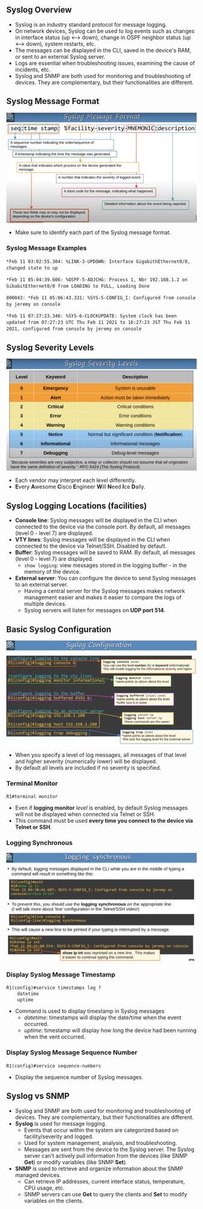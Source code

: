 ## Syslog Overview
* Syslog is an industry standard protocol for message logging.
* On network devices, Syslog can be used to log events such as changes in interface status (up <--> down), change in OSPF neighbor status (up <--> down), system restarts, etc.
* The messages can be displayed in the CLI, saved in the device's RAM, or sent to an external Syslog server.
* Logs are essential when troubleshooting issues, examining the cause of incidents, etc.
* Syslog and SNMP are both used for monitoring and troubleshooting of devices. They are complementary, but their functionalities are different.
## Syslog Message Format
![Syslog message format](./img3/syslog-message-format.png)
* Make sure to identify each part of the Syslog message format.
### Syslog Message Examples
`*Feb 11 03:02:55.304: %LINK-3-UPDOWN: Interface GigabithEthernet0/0, changed state to up`

`*Feb 11 05:04:39.606: %OSPF-5-ADJCHG: Process 1, Nbr 192.168.1.2 on GibabitEthernet0/0 from LOADING to FULL, Loading Done`

`000043: *Feb 11 05:06:43.331: %SYS-5-CONFIG_I: Configured from console by jeremy on console`

`*Feb 11 07:27:23.346: %SYS-6-CLOCKUPDATE: System clock has been updated from 07:27:23 UTC Thu Feb 11 2021 to 16:27:23 JST Thu Feb 11 2021, configured from console by jeremy on console`
## Syslog Severity Levels
![Syslog severity levels](./img3/syslog-severity-levels.png)
* Each vendor may interpret each level differently.
* **E**very **A**wesome **C**isco **E**ngineer **W**ill **N**eed **I**ce **D**aily.
## Syslog Logging Locations (facilities)
* **Console line**: Syslog messages will be displayed in the CLI when connected to the device via the console port. By default, all messages (level 0 - level 7) are displayed.
* **VTY lines**: Syslog messages will be displayed in the CLI when connected to the device via Telnet/SSH. Disabled by default.
* **Buffer**: Syslog messages will be saved to RAM. By default, all messages (level 0 - level 7) are displayed.
	* `show logging`: view messages stored in the logging buffer - in the memory of the device.
* **External server**: You can configure the device to send Syslog messages to an external server.
	* Having a central server for the Syslog messages makes network management easier and makes it easier to compare the logs of multiple devices.
	* Syslog servers will listen for messages on **UDP port 514**.
## Basic Syslog Configuration
![Syslog configuration commands](./img3/Syslog-config-commands.png)
* When you specify a level of log messages, all messages of that level and higher severity (numerically lower) will be displayed.
* By default all levels are included if no severity is specified.
### Terminal Monitor
```
R1#terminal monitor
```
* Even if **logging monitor** *level* is enabled, by default Syslog messages will not be displayed when connected via Telnet or SSH.
* This command must be used **every time you connect to the device via Telnet or SSH**.
### Logging Synchronous
![Logging Synchronous command](./img3/logging-synchronous-command.png)
### Display Syslog Message Timestamp
```
R1(config)#service timestamps log ?
	datetime
	uptime
```
* Command is used to display timestamp in Syslog messages
	* *datetime*: timestamps will display the date/time when the event occurred.
	* *uptime*: timestamp will display how long the device had been running when the vent occurred.
### Display Syslog Message Sequence Number
```
R1(config)#service sequence-numbers
```
* Display the sequence number of Syslog messages.
## Syslog vs SNMP
* Syslog and SNMP are both used for monitoring and troubleshooting of devices. They are complementary, but their functionalities are different.
* **Syslog** is used for message logging.
	* Events that occur within the system are categorized based on facility/severity and logged.
	* Used for system management, analysis, and troubleshooting.
	* Messages are sent from the device to the Syslog server. The Syslog server can't actively pull information from the devices (like SNMP **Get**) or modify variables (like SNMP **Set**).
* **SNMP** is used to retrieve and organize information about the SNMP managed devices.
	* Can retrieve IP addresses, current interface status, temperature, CPU usage, etc.
	* SNMP servers can use **Get** to query the clients and **Set** to modify variables on the clients.
